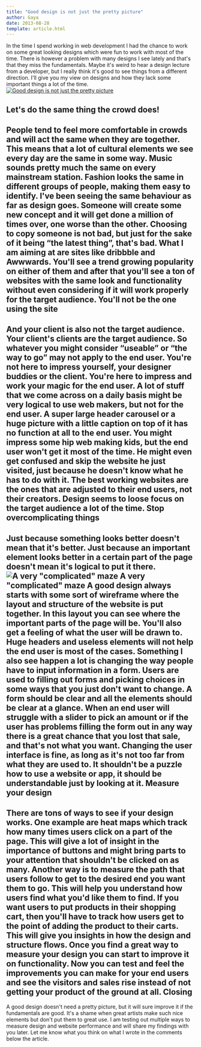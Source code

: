 ```yaml
---
title: "Good design is not just the pretty picture"
author: Gaya
date: 2013-08-28
template: article.html
---
```

In the time I spend working in web development I had the chance to work on some great looking designs which were fun to work with most of the time. There is however a problem with many designs I see lately and that's that they miss the fundamentals. Maybe it's weird to hear a design lecture from a developer, but I really think it's good to see things from a different direction. I'll give you my view on designs and how they lack some important things a lot of the time. [![Good design is not just the pretty picture](/articles/\/poster-good-design-pretty-picture.jpg)](http://www.gayadesign.com/articles/good-design-just-pretty-picture/ "Good design is not just the pretty picture")<span id="more-1285"></span>

Let's do the same thing the crowd does!
---------------------------------------

 People tend to feel more comfortable in crowds and will act the same when they are together. This means that a lot of cultural elements we see every day are the same in some way. Music sounds pretty much the same on every mainstream station. Fashion looks the same in different groups of people, making them easy to identify. I've been seeing the same behaviour as far as design goes. Someone will create some new concept and it will get done a million of times over, one worse than the other. Choosing to copy someone is not bad, but just for the sake of it being “the latest thing”, that's bad. What I am aiming at are sites like dribbble and Awwwards. You'll see a trend growing popularity on either of them and after that you'll see a ton of websites with the same look and functionality without even considering if it will work properly for the target audience. You'll not be the one using the site
------------------------------------

 And your client is also not the target audience. Your client's clients are the target audience. So whatever you might consider “useable” or “the way to go” may not apply to the end user. You're not here to impress yourself, your designer buddies or the client. You're here to impress and work your magic for the end user. A lot of stuff that we come across on a daily basis might be very logical to use web makers, but not for the end user. A super large header carousel or a huge picture with a little caption on top of it has no function at all to the end user. You might impress some hip web making kids, but the end user won't get it most of the time. He might even get confused and skip the website he just visited, just because he doesn't know what he has to do with it. The best working websites are the ones that are adjusted to their end users, not their creators. Design seems to loose focus on the target audience a lot of the time. Stop overcomplicating things
----------------------------

 Just because something looks better doesn't mean that it's better. Just because an important element looks better in a certain part of the page doesn't mean it's logical to put it there. ![A very "complicated" maze](/articles/\/a-complicated-maze.jpg) A very "complicated" maze A good design always starts with some sort of wireframe where the layout and structure of the website is put together. In this layout you can see where the important parts of the page will be. You'll also get a feeling of what the user will be drawn to. Huge headers and useless elements will not help the end user is most of the cases. Something I also see happen a lot is changing the way people have to input information in a form. Users are used to filling out forms and picking choices in some ways that you just don't want to change. A form should be clear and all the elements should be clear at a glance. When an end user will struggle with a slider to pick an amount or if the user has problems filling the form out in any way there is a great chance that you lost that sale, and that's not what you want. Changing the user interface is fine, as long as it's not too far from what they are used to. It shouldn't be a puzzle how to use a website or app, it should be understandable just by looking at it. Measure your design
-------------------

 There are tons of ways to see if your design works. One example are heat maps which track how many times users click on a part of the page. This will give a lot of insight in the importance of buttons and might bring parts to your attention that shouldn't be clicked on as many. Another way is to measure the path that users follow to get to the desired end you want them to go. This will help you understand how users find what you'd like them to find. If you want users to put products in their shopping cart, then you'll have to track how users get to the point of adding the product to their carts. This will give you insights in how the design and structure flows. Once you find a great way to measure your design you can start to improve it on functionality. Now you can test and feel the improvements you can make for your end users and see the visitors and sales rise instead of not getting your product of the ground at all. Closing
-------

 A good design doesn't need a pretty picture, but it will sure improve it if the fundamentals are good. It's a shame when great artists make such nice elements but don't put them to great use. I am testing out multiple ways to measure design and website performance and will share my findings with you later. Let me know what you think on what I wrote in the comments below the article.